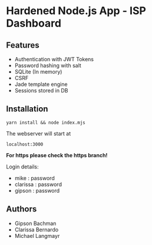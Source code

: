 # Hardened Node.js App - ISP Dashboard
## Features
 - Authentication with JWT Tokens
 - Password hashing with salt
 - SQLite (In memory)
 - CSRF
 - Jade template engine
 - Sessions stored in DB

## Installation
```
yarn install && node index.mjs
```
The webserver will start at
```
localhost:3000
```
**For https please check the https branch!**

Login details:
- mike : password
- clarissa : password
- gipson : password

## Authors
 - Gipson Bachman
 - Clarissa Bernardo
 - Michael Langmayr